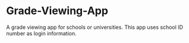 # Grade-Viewing-App

A grade viewing app for schools or universities. This app uses school ID number as login information. 

